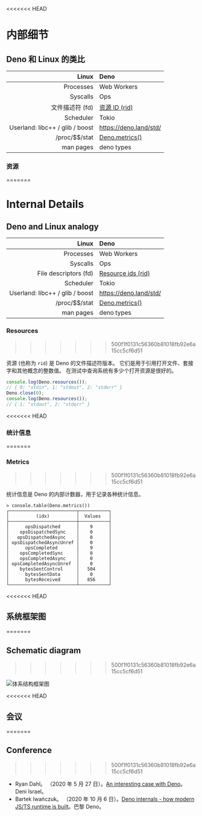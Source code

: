 <<<<<<< HEAD
# 内部细节

## Deno 和 Linux 的类比

|                       **Linux** | **Deno**                    |
| ------------------------------: | :-------------------------- |
|                       Processes | Web Workers                 |
|                        Syscalls | Ops                         |
|                 文件描述符 (fd) | [资源 ID (rid)](#resources) |
|                       Scheduler | Tokio                       |
| Userland: libc++ / glib / boost | https://deno.land/std/      |
|                 /proc/\$\$/stat | [Deno.metrics()](#metrics)  |
|                       man pages | deno types                  |

### 资源
=======
# Internal Details

## Deno and Linux analogy

|                       **Linux** | **Deno**                         |
| ------------------------------: | :------------------------------- |
|                       Processes | Web Workers                      |
|                        Syscalls | Ops                              |
|           File descriptors (fd) | [Resource ids (rid)](#resources) |
|                       Scheduler | Tokio                            |
| Userland: libc++ / glib / boost | https://deno.land/std/           |
|                 /proc/\$\$/stat | [Deno.metrics()](#metrics)       |
|                       man pages | deno types                       |

### Resources
>>>>>>> 500f1f0131c56360b81018fb92e6a15cc5cf6d51

资源 (也称为 `rid`) 是 Deno 的文件描述符版本。
它们是用于引用打开文件、套接字和其他概念的整数值。
在测试中查询系统有多少个打开资源是很好的。

```ts
console.log(Deno.resources());
// { 0: "stdin", 1: "stdout", 2: "stderr" }
Deno.close(0);
console.log(Deno.resources());
// { 1: "stdout", 2: "stderr" }
```

<<<<<<< HEAD
### 统计信息
=======
### Metrics
>>>>>>> 500f1f0131c56360b81018fb92e6a15cc5cf6d51

统计信息是 Deno 的内部计数器，用于记录各种统计信息。

```shell
> console.table(Deno.metrics())
┌─────────────────────────┬───────────┐
│          (idx)          │  Values   │
├─────────────────────────┼───────────┤
│      opsDispatched      │    9      │
│    opsDispatchedSync    │    0      │
│   opsDispatchedAsync    │    0      │
│ opsDispatchedAsyncUnref │    0      │
│      opsCompleted       │    9      │
│    opsCompletedSync     │    0      │
│    opsCompletedAsync    │    0      │
│ opsCompletedAsyncUnref  │    0      │
│    bytesSentControl     │   504     │
│      bytesSentData      │    0      │
│      bytesReceived      │   856     │
└─────────────────────────┴───────────┘
```

<<<<<<< HEAD
## 系统框架图
=======
## Schematic diagram
>>>>>>> 500f1f0131c56360b81018fb92e6a15cc5cf6d51

![体系结构框架图](https://deno.land/images/schematic_v0.2.png)

<<<<<<< HEAD
## 会议
=======
## Conference
>>>>>>> 500f1f0131c56360b81018fb92e6a15cc5cf6d51

- Ryan Dahl。 （2020 年 5 月 27
  日）。[An interesting case with Deno](https://www.youtube.com/watch?v=1b7FoBwxc7E)。Deni
  Israel。
- Bartek Iwańczuk。 （2020 年 10 月 6
  日）。[Deno internals - how modern JS/TS runtime is
  built](https://www.youtube.com/watch?v=AOvg_GbnsbA&t=35m13s)。巴黎 Deno。
